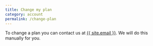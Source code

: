 ```yaml
---
title: Change my plan
category: account
permalink: /change-plan
---
```


To change a plan you can contact us at <a href="mailto:{{ site.email }}">{{ site.email }}</a>. We will do this manually for you.
